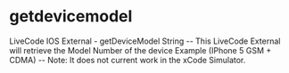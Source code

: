 getdevicemodel
==============

LiveCode IOS External - getDeviceModel String
-- This LiveCode External will retrieve the Model Number of the device
Example (IPhone 5 GSM + CDMA)
-- Note: It does not current work in the xCode Simulator.
